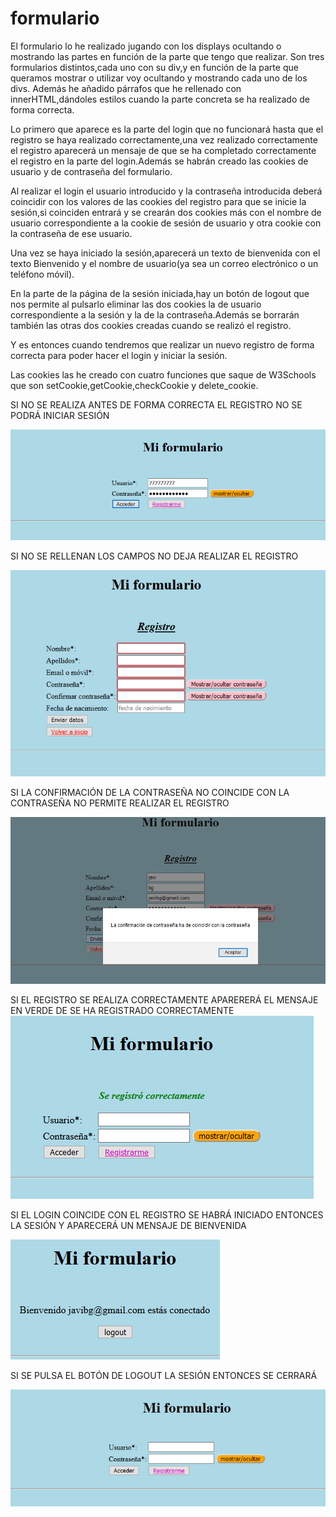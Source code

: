 # formulario
El formulario lo he realizado jugando con los displays ocultando o mostrando las partes en función de la parte que tengo que realizar.
Son tres formularios distintos,cada uno con su div,y en función de la parte que queramos mostrar o utilizar voy ocultando y mostrando
cada uno de los divs.
Además he añadido párrafos que he rellenado con innerHTML,dándoles estilos cuando la parte concreta se ha realizado de forma correcta.

Lo primero que aparece es la parte del login que no funcionará hasta que el registro se haya realizado correctamente,una vez realizado
correctamente el registro aparecerá un mensaje de que se ha completado correctamente el registro en la parte del login.Además
se habrán creado las cookies de usuario y de contraseña del formulario.

Al realizar el login el usuario introducido y la contraseña introducida deberá coincidir con los valores de las cookies del registro para
que se inicie la sesión,si coinciden entrará y se crearán dos cookies más con el nombre de usuario correspondiente a la cookie de sesión
de usuario y otra cookie con la contraseña de ese usuario.

Una vez se haya iniciado la sesión,aparecerá un texto de bienvenida con el texto Bienvenido y el nombre de usuario(ya sea un correo
electrónico o un teléfono móvil).

En la parte de la página de la sesión iniciada,hay un botón de logout que nos permite al pulsarlo eliminar las dos cookies la de usuario
correspondiente a la sesión y la de la contraseña.Además se borrarán también las otras dos cookies creadas cuando se realizó el registro.

Y es entonces cuando tendremos que realizar un nuevo registro de forma correcta para poder hacer el login y iniciar la sesión.

Las cookies las he creado con cuatro funciones que saque de W3Schools que son setCookie,getCookie,checkCookie y delete_cookie.

SI NO SE REALIZA ANTES DE FORMA CORRECTA EL REGISTRO NO SE PODRÁ INICIAR SESIÓN

![alt text](https://github.com/javiCE98/formulario/blob/master/capturas/Captura1.PNG)

SI NO SE RELLENAN LOS CAMPOS NO DEJA REALIZAR EL REGISTRO

![alt text](https://github.com/javiCE98/formulario/blob/master/capturas/Captura2.PNG)

SI LA CONFIRMACIÓN DE LA CONTRASEÑA NO COINCIDE CON LA CONTRASEÑA NO PERMITE REALIZAR EL REGISTRO

![alt text](https://github.com/javiCE98/formulario/blob/master/capturas/Captura3.PNG)

SI EL REGISTRO SE REALIZA CORRECTAMENTE APARERERÁ EL MENSAJE EN VERDE DE SE HA REGISTRADO CORRECTAMENTE
![alt text](https://github.com/javiCE98/formulario/blob/master/capturas/Captura4.PNG)

SI EL LOGIN COINCIDE CON EL REGISTRO SE HABRÁ INICIADO ENTONCES LA SESIÓN Y APARECERÁ UN MENSAJE DE BIENVENIDA

![alt text](https://github.com/javiCE98/formulario/blob/master/capturas/Captura5.PNG)

SI SE PULSA EL BOTÓN DE LOGOUT LA SESIÓN ENTONCES SE CERRARÁ

![alt text](https://github.com/javiCE98/formulario/blob/master/capturas/Captura6.PNG)
